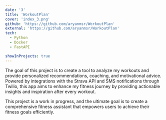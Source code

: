 ```yaml
---
date: '3'
title: 'WorkoutPlan'
cover: 'index_3.png'
github: 'https://github.com/aryanmsr/WorkoutPlan'
external: 'https://github.com/aryanmsr/WorkoutPlan'
tech:
  - Python
  - Docker
  - FastAPI

showInProjects: true
---
```


The goal of this project is to create a tool to analyze my workouts and provide personalized recommendations, coaching, and motivational advice. Powered by integrations with the Strava API and SMS notifications through Twilio, this app aims to enhance my fitness journey by providing actionable insights and inspiration after every workout.

This project is a work in progress, and the ultimate goal is to create a comprehensive fitness assistant that empowers users to achieve their fitness goals efficiently.
